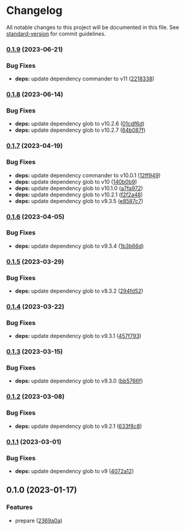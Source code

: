 # Changelog

All notable changes to this project will be documented in this file. See [standard-version](https://github.com/conventional-changelog/standard-version) for commit guidelines.

### [0.1.9](https://github.com/iendeavor/import-meta-env/compare/prepare0.1.8...prepare0.1.9) (2023-06-21)


### Bug Fixes

* **deps:** update dependency commander to v11 ([2218338](https://github.com/iendeavor/import-meta-env/commit/2218338974827fa45fcf7f16ac03d312227a398a))

### [0.1.8](https://github.com/iendeavor/import-meta-env/compare/prepare0.1.7...prepare0.1.8) (2023-06-14)


### Bug Fixes

* **deps:** update dependency glob to v10.2.6 ([01cdf6d](https://github.com/iendeavor/import-meta-env/commit/01cdf6d347536506554c2ba4813ed97822b423f1))
* **deps:** update dependency glob to v10.2.7 ([64b087f](https://github.com/iendeavor/import-meta-env/commit/64b087f7012fc5a33c54cc439dc609a3a1a2bd63))

### [0.1.7](https://github.com/iendeavor/import-meta-env/compare/prepare0.1.6...prepare0.1.7) (2023-04-19)


### Bug Fixes

* **deps:** update dependency commander to v10.0.1 ([12ff949](https://github.com/iendeavor/import-meta-env/commit/12ff94943f97a602c36c252a226a7f21c4a7cee6))
* **deps:** update dependency glob to v10 ([140b0b9](https://github.com/iendeavor/import-meta-env/commit/140b0b96bbc41b0d35e96781fd855036f0339be8))
* **deps:** update dependency glob to v10.1.0 ([a7fa972](https://github.com/iendeavor/import-meta-env/commit/a7fa97267b9dc307f8cda5191bb4f3ebf74cae72))
* **deps:** update dependency glob to v10.2.1 ([f2f2a48](https://github.com/iendeavor/import-meta-env/commit/f2f2a48f40b11dfc8f83d36c9276eb845f2cdaef))
* **deps:** update dependency glob to v9.3.5 ([e8587c7](https://github.com/iendeavor/import-meta-env/commit/e8587c74391223bf03a12639b4228a7b330d5f9c))

### [0.1.6](https://github.com/iendeavor/import-meta-env/compare/prepare0.1.5...prepare0.1.6) (2023-04-05)


### Bug Fixes

* **deps:** update dependency glob to v9.3.4 ([1b3b66d](https://github.com/iendeavor/import-meta-env/commit/1b3b66d3e020cf0f17e99d24cc7835b9e0ce161e))

### [0.1.5](https://github.com/iendeavor/import-meta-env/compare/prepare0.1.4...prepare0.1.5) (2023-03-29)


### Bug Fixes

* **deps:** update dependency glob to v9.3.2 ([294fd52](https://github.com/iendeavor/import-meta-env/commit/294fd52c3a0ba57904e4e82ca498f7377f847086))

### [0.1.4](https://github.com/iendeavor/import-meta-env/compare/prepare0.1.3...prepare0.1.4) (2023-03-22)


### Bug Fixes

* **deps:** update dependency glob to v9.3.1 ([457f793](https://github.com/iendeavor/import-meta-env/commit/457f79346636785d036be4080abf360cea989d04))

### [0.1.3](https://github.com/iendeavor/import-meta-env/compare/prepare0.1.2...prepare0.1.3) (2023-03-15)


### Bug Fixes

* **deps:** update dependency glob to v9.3.0 ([bb5766f](https://github.com/iendeavor/import-meta-env/commit/bb5766ffa00ab56b767ebd68233fc7bf2ec5b435))

### [0.1.2](https://github.com/iendeavor/import-meta-env/compare/prepare0.1.1...prepare0.1.2) (2023-03-08)


### Bug Fixes

* **deps:** update dependency glob to v9.2.1 ([633f8c8](https://github.com/iendeavor/import-meta-env/commit/633f8c8dc3dedb3d7562e9ef74e6c8d59ffdd3ca))

### [0.1.1](https://github.com/iendeavor/import-meta-env/compare/prepare0.1.0...prepare0.1.1) (2023-03-01)


### Bug Fixes

* **deps:** update dependency glob to v9 ([4072a12](https://github.com/iendeavor/import-meta-env/commit/4072a127af43b994949ad5842c9cd01e6c64616f))

## 0.1.0 (2023-01-17)


### Features

* prepare ([2369a0a](https://github.com/iendeavor/import-meta-env/commit/2369a0a1d2592c8e14a61a6c4af92f43995ea984))
